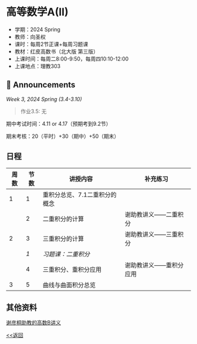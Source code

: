 # 高等数学A(II)

* 学期：2024 Spring
* 教师：向圣权
* 课时：每周2节正课+每周习题课
* 教材：红皮高数书（北大版 第三版）
* 上课时间：每周二8:00-9:50，每周四10:10-12:00
* 上课地点：理教303

## 📢 Announcements

*Week 3, 2024 Spring (3.4-3.10)*

> 作业3.5: 无

期中考试时间：4.11 or 4.17（预期考到9.2节）

期末考核：20（平时）+30（期中）+50（期末）

## 日程

| 周数 |节数| 讲授内容 | 补充练习 |
| ---- |----| -------- | -------- |
|1|1|重积分总览、7.1二重积分的概念||
||2|二重积分的计算|谢助教讲义——二重积分|
|2|3|三重积分的计算|谢助教讲义——三重积分|
||*1*|*习题课：二重积分*||
||4|三重积分、重积分应用|谢助教讲义——重积分应用|
|3|5|曲线与曲面积分总览||

## 其他资料

[谢彦桐助教的高数B讲义](https://darkoxie.github.io)

[<<返回](university_courses)